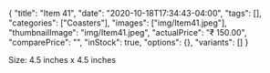 {
    "title": "Item 41",
    "date": "2020-10-18T17:34:43-04:00",
    "tags": [],
    "categories": ["Coasters"],
    "images": ["img/Item41.jpeg"],
    "thumbnailImage": "img/Item41.jpeg",
    "actualPrice": "₹ 150.00",
    "comparePrice": "",
    "inStock": true,
    "options": {},
    "variants": []
}

Size: 4.5 inches x 4.5 inches